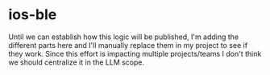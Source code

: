 # ios-ble

Until we can establish how this logic will be published, I'm adding the different parts here and I'll manually replace them in my project to see if they work.
Since this effort is impacting multiple projects/teams I don't think we should centralize it in the LLM scope.
